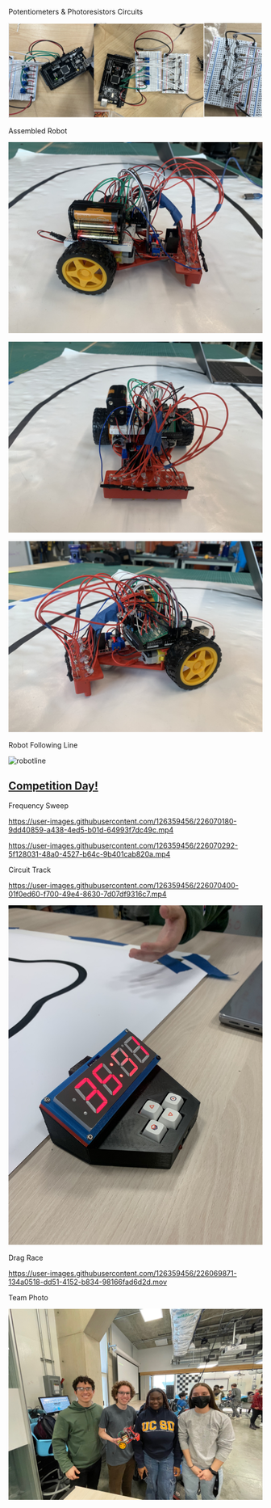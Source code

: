Potentiometers & Photoresistors Circuits

![Potentiometers & Photoresistors](pp.jpeg)

Assembled Robot

![assembled1](assembled-1.jpg)

![assembled2](assembled-2.jpg)

![assembled3](assembled-3.jpg)

Robot Following Line

![robotline](rl.gif)

## <ins>Competition Day!</ins>

Frequency Sweep

https://user-images.githubusercontent.com/126359456/226070180-9dd40859-a438-4ed5-b01d-64993f7dc49c.mp4

https://user-images.githubusercontent.com/126359456/226070292-5f128031-48a0-4527-b64c-9b401cab820a.mp4

Circuit Track

https://user-images.githubusercontent.com/126359456/226070400-01f0ed60-f700-49e4-8630-7d07df9316c7.mp4

![looptimer](looptime.jpg)

Drag Race

https://user-images.githubusercontent.com/126359456/226069871-134a0518-dd51-4152-b834-98166fad6d2d.mov

Team Photo

![teamphoto](IMG_2538.jpeg)










